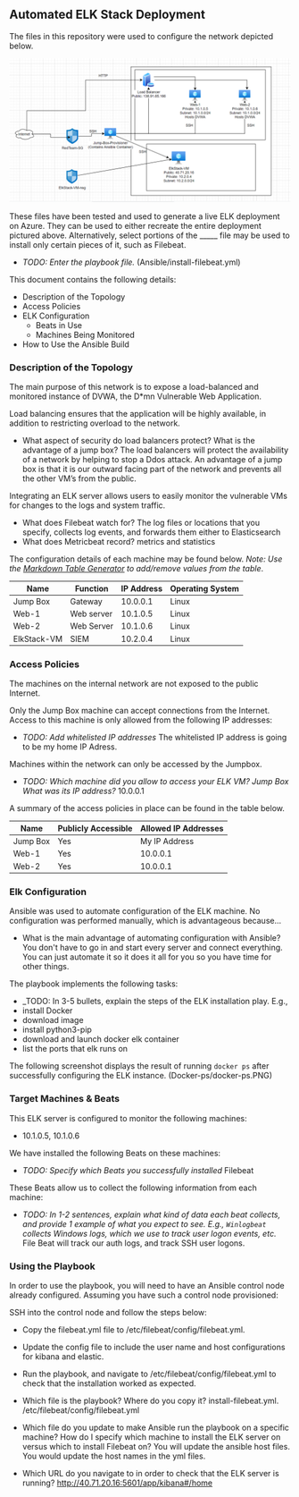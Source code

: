  ## Automated ELK Stack Deployment

The files in this repository were used to configure the network depicted below.

![TODO: Update the path with the name of your diagram](Diagram/NetworkDiagram.PNG)

These files have been tested and used to generate a live ELK deployment on Azure. They can be used to either recreate the entire deployment pictured above. Alternatively, select portions of the _____ file may be used to install only certain pieces of it, such as Filebeat.

  - _TODO: Enter the playbook file._ (Ansible/install-filebeat.yml)

This document contains the following details:
- Description of the Topology
- Access Policies
- ELK Configuration
  - Beats in Use
  - Machines Being Monitored
- How to Use the Ansible Build


### Description of the Topology

The main purpose of this network is to expose a load-balanced and monitored instance of DVWA, the D*mn Vulnerable Web Application.

Load balancing ensures that the application will be highly available, in addition to restricting overload to the network.
- What aspect of security do load balancers protect? What is the advantage of a jump box? The load balancers will protect the availability of a network by helping to stop a Ddos attack. An advantage of a jump box is that it is our outward facing part of the network and prevents all the other VM’s from the public.

Integrating an ELK server allows users to easily monitor the vulnerable VMs for changes to the logs and system traffic.
- What does Filebeat watch for? The log files or locations that you specify, collects log events, and forwards them either to Elasticsearch
- What does Metricbeat record? metrics and statistics

The configuration details of each machine may be found below.
_Note: Use the [Markdown Table Generator](http://www.tablesgenerator.com/markdown_tables) to add/remove values from the table_.

| Name     | Function | IP Address | Operating System |
|----------|----------|------------|------------------|
| Jump Box      | Gateway  | 10.0.0.1   | Linux |
| Web-1         | Web server | 10.1.0.5   | Linux     |
| Web-2         | Web Server | 10.1.0.6   | Linux     |
| ElkStack-VM   | SIEM       | 10.2.0.4   | Linux     |

### Access Policies

The machines on the internal network are not exposed to the public Internet.

Only the Jump Box machine can accept connections from the Internet. Access to this machine is only allowed from the following IP addresses:
- _TODO: Add whitelisted IP addresses_ The whitelisted IP address is going to be my home IP Adress.

Machines within the network can only be accessed by the Jumpbox.
- _TODO: Which machine did you allow to access your ELK VM? Jump Box What was its IP address?_ 10.0.0.1

A summary of the access policies in place can be found in the table below.

| Name     | Publicly Accessible | Allowed IP Addresses |
|----------|---------------------|----------------------|
| Jump Box | Yes                 | My IP Address|
| Web-1         | Yes            | 10.0.0.1              |
| Web-2         | Yes            | 10.0.0.1              |

### Elk Configuration

Ansible was used to automate configuration of the ELK machine. No configuration was performed manually, which is advantageous because...
- What is the main advantage of automating configuration with Ansible? You don't have to go in and start every server and connect everything. You can just automate it so it does it all for you so you have time for other things.

The playbook implements the following tasks:
- _TODO: In 3-5 bullets, explain the steps of the ELK installation play. E.g.,
- install Docker
- download image
- install python3-pip
- download and launch docker elk container
- list the ports that elk runs on

The following screenshot displays the result of running `docker ps` after successfully configuring the ELK instance.
(Docker-ps/docker-ps.PNG)


### Target Machines & Beats
This ELK server is configured to monitor the following machines:
- 10.1.0.5, 10.1.0.6

We have installed the following Beats on these machines:
- _TODO: Specify which Beats you successfully installed_ Filebeat

These Beats allow us to collect the following information from each machine:
- _TODO: In 1-2 sentences, explain what kind of data each beat collects, and provide 1 example of what you expect to see. E.g., `Winlogbeat` collects Windows logs, which we use to track user logon events, etc._ File Beat will track our auth logs, and track SSH user logons.

### Using the Playbook
In order to use the playbook, you will need to have an Ansible control node already configured. Assuming you have such a control node provisioned:

SSH into the control node and follow the steps below:
- Copy the filebeat.yml file to /etc/filebeat/config/filebeat.yml.
- Update the config file to include the user name and host configurations for kibana and elastic.
- Run the playbook, and navigate to /etc/filebeat/config/filebeat.yml to check that the installation worked as expected.


- Which file is the playbook? Where do you copy it? install-filebeat.yml. /etc/filebeat/config/filebeat.yml
- Which file do you update to make Ansible run the playbook on a specific machine? How do I specify which machine to install the ELK server on versus which to install Filebeat on? You will update the ansible host files. You would update the host names in the yml files.
- Which URL do you navigate to in order to check that the ELK server is running? http://40.71.20.16:5601/app/kibana#/home

